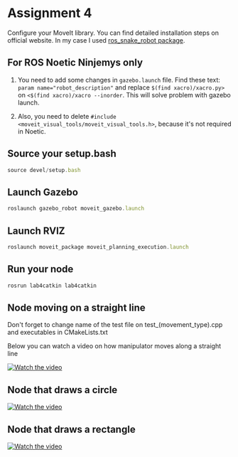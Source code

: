 # Assignment 4 
Configure your MoveIt library. You can find detailed installation steps on official website. In my case I used [ros_snake_robot package](https://github.com/fenixkz/ros_snake_robot).   

## For ROS Noetic Ninjemys only
1. You need to add some changes in `gazebo.launch` file. Find these text: `param name="robot_description"` and replace `$(find xacro)/xacro.py>` on `<$(find xacro)/xacro --inorder`. This will solve problem with gazebo launch. 

1. Also, you need to delete `#include <moveit_visual_tools/moveit_visual_tools.h>`, because it's not required in Noetic.

## Source your setup.bash
```javascript
source devel/setup.bash
```

## Launch Gazebo
 ```javascript
roslaunch gazebo_robot moveit_gazebo.launch
```

## Launch RVIZ
 ```javascript
roslaunch moveit_package moveit_planning_execution.launch
```

## Run your node
 ```javascript
rosrun lab4catkin lab4catkin
```
## Node moving on a straight line
Don't forget to change name of the test file on test_(movement_type).cpp and executables in CMakeLists.txt

Below you can watch a video on how manipulator moves along a straight line

[![Watch the video](http://i3.ytimg.com/vi/6v5-ZtErJSk/hqdefault.jpg)](https://www.youtube.com/watch?v=6v5-ZtErJSk&feature=youtu.be)

## Node that draws a circle

[![Watch the video](http://i3.ytimg.com/vi/QPuplEMZ1ew/hqdefault.jpg)](https://www.youtube.com/watch?v=QPuplEMZ1ew)

## Node that draws a rectangle

[![Watch the video](https://img.youtube.com/vi/Yplz1VXiJ0M/hqdefault.jpg)](https://www.youtube.com/watch?v=Yplz1VXiJ0M)

